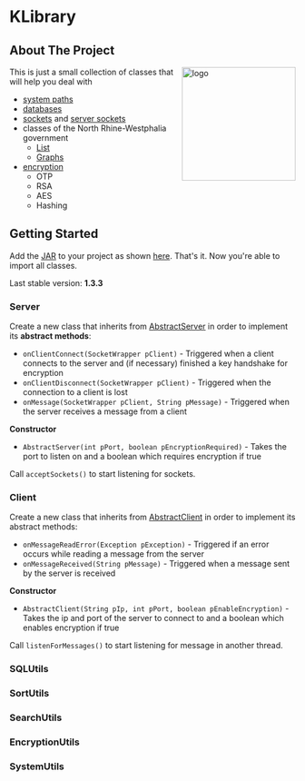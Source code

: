 # KLibrary

## About The Project

<img align="right" src="https://user-images.githubusercontent.com/88390464/200192182-7f87b55a-0197-4b84-8f68-564b83a06920.png" height="200" width="200" alt="logo">

This is just a small collection of classes that will help you deal with <br> 
- [system paths](src/main/java/klibrary/utils/SystemUtils.java)
- [databases](src/main/java/klibrary/utils/SQLUtils.java)
- [sockets](src/main/java/klibrary/net/SocketWrapper.java) and [server sockets](src/main/java/klibrary/net/ServerSocketWrapper.java)
- classes of the North Rhine-Westphalia government
  - [List](src/main/java/klibrary/net/abiturklassen/AbiListWrapper.java)
  - [Graphs](src/main/java/klibrary/utils/abiturklassen/GraphHandler.java)
- [encryption](src/main/java/klibrary/utils/EncryptionUtils.java)
  - OTP
  - RSA
  - AES
  - Hashing

## Getting Started

Add the [JAR](out/artifacts/KLibrary_jar) to your project as shown [here](https://stackoverflow.com/questions/1051640/correct-way-to-add-external-jars-lib-jar-to-an-intellij-idea-project). That's it. Now you're able to import all classes.

Last stable version: **1.3.3**

### Server

Create a new class that inherits from [AbstractServer](src/main/java/klibrary/net/AbstractServer.java) in order to implement its 
**abstract methods**: 

- ```onClientConnect(SocketWrapper pClient)``` - Triggered when a client connects to the server and (if necessary) finished a key handshake for encryption 
- ```onClientDisconnect(SocketWrapper pClient)``` - Triggered when the connection to a client is lost 
- ```onMessage(SocketWrapper pClient, String pMessage)``` - Triggered when the server receives a message from a client

**Constructor** 
- ```AbstractServer(int pPort, boolean pEncryptionRequired)``` - Takes the port to listen on and a boolean which requires encryption if true

Call ```acceptSockets()``` to start listening for sockets.

### Client

Create a new class that inherits from [AbstractClient](src/main/java/klibrary/net/AbstractClient.java) in order to implement its
abstract methods:

- ```onMessageReadError(Exception pException)``` - Triggered if an error occurs while reading a message from the server
- ```onMessageReceived(String pMessage)``` - Triggered when a message sent by the server is received

**Constructor**
- ```AbstractClient(String pIp, int pPort, boolean pEnableEncryption)``` - Takes the ip and port of the server to connect to and a boolean which enables encryption if true

Call ```listenForMessages()``` to start listening for message in another thread.

### SQLUtils

### SortUtils

### SearchUtils

### EncryptionUtils

### SystemUtils
